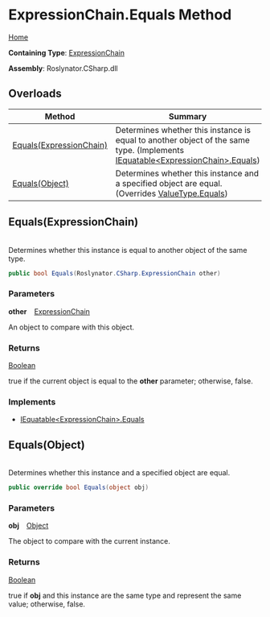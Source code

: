 # ExpressionChain\.Equals Method

[Home](../../../../README.md)

**Containing Type**: [ExpressionChain](../README.md)

**Assembly**: Roslynator\.CSharp\.dll

## Overloads

| Method | Summary |
| ------ | ------- |
| [Equals(ExpressionChain)](#Roslynator_CSharp_ExpressionChain_Equals_Roslynator_CSharp_ExpressionChain_) | Determines whether this instance is equal to another object of the same type\. \(Implements [IEquatable\<ExpressionChain>.Equals](https://docs.microsoft.com/en-us/dotnet/api/system.iequatable-1.equals)\) |
| [Equals(Object)](#Roslynator_CSharp_ExpressionChain_Equals_System_Object_) | Determines whether this instance and a specified object are equal\. \(Overrides [ValueType.Equals](https://docs.microsoft.com/en-us/dotnet/api/system.valuetype.equals)\) |

## Equals\(ExpressionChain\) <a name="Roslynator_CSharp_ExpressionChain_Equals_Roslynator_CSharp_ExpressionChain_"></a>

\
Determines whether this instance is equal to another object of the same type\.

```csharp
public bool Equals(Roslynator.CSharp.ExpressionChain other)
```

### Parameters

**other** &ensp; [ExpressionChain](../README.md)

An object to compare with this object\.

### Returns

[Boolean](https://docs.microsoft.com/en-us/dotnet/api/system.boolean)

true if the current object is equal to the **other** parameter; otherwise, false\.

### Implements

* [IEquatable\<ExpressionChain>.Equals](https://docs.microsoft.com/en-us/dotnet/api/system.iequatable-1.equals)

## Equals\(Object\) <a name="Roslynator_CSharp_ExpressionChain_Equals_System_Object_"></a>

\
Determines whether this instance and a specified object are equal\.

```csharp
public override bool Equals(object obj)
```

### Parameters

**obj** &ensp; [Object](https://docs.microsoft.com/en-us/dotnet/api/system.object)

The object to compare with the current instance\. 

### Returns

[Boolean](https://docs.microsoft.com/en-us/dotnet/api/system.boolean)

true if **obj** and this instance are the same type and represent the same value; otherwise, false\. 